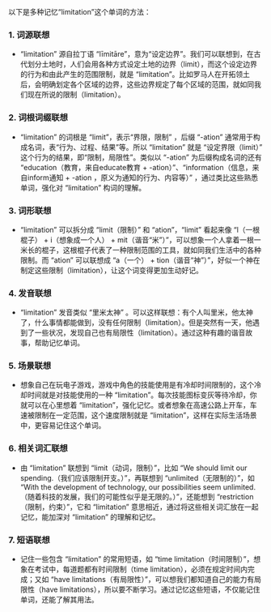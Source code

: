 以下是多种记忆“limitation”这个单词的方法：

### 1. 词源联想
 - “limitation” 源自拉丁语 “līmitāre”，意为“设定边界”。我们可以联想到，在古代划分土地时，人们会用各种方式设定土地的边界（limit），而这个设定边界的行为和由此产生的范围限制，就是 “limitation”。比如罗马人在开拓领土后，会明确划定各个区域的边界，这些边界规定了每个区域的范围，就如同我们现在所说的限制（limitation）。

### 2. 词根词缀联想
 - “limitation” 的词根是 “limit”，表示“界限，限制” ，后缀 “-ation” 通常用于构成名词，表“行为、过程、结果”等。所以 “limitation” 就是 “设定界限（limit）” 这个行为的结果，即“限制，局限性”。类似以 “-ation” 为后缀构成名词的还有 “education（教育，来自educate教育 + -ation）”、“information（信息，来自inform通知 + -ation ，原义为通知的行为、内容等）” ，通过类比这些熟悉单词，强化对 “limitation” 构词的理解。

### 3. 词形联想
 - “limitation” 可以拆分成 “limit（限制）” 和 “ation”，“limit” 看起来像 “l（一根棍子） + i（想象成一个人） + mit（谐音“米”）”，可以想象一个人拿着一根一米长的棍子，这根棍子代表了一种限制范围的工具，就如同我们生活中的各种限制。而 “ation” 可以联想成 “a（一个） + tion（谐音“神”）”，好似一个神在制定这些限制（limitation），让这个词变得更加生动好记。

### 4. 发音联想
 - “limitation” 发音类似 “里米太神” 。可以这样联想：有个人叫里米，他太神了，什么事情都能做到，没有任何限制（limitation）。但是突然有一天，他遇到了一些状况，发现自己也有局限性（limitation）。通过这种有趣的谐音故事，帮助记忆单词。

### 5. 场景联想
 - 想象自己在玩电子游戏，游戏中角色的技能使用是有冷却时间限制的，这个冷却时间就是对技能使用的一种 “limitation”。每次技能图标变灰等待冷却，你就可以在心里想着 “limitation”，强化记忆。或者想象在高速公路上开车，车速被限制在一定范围，这个速度限制就是 “limitation”，这样在实际生活场景中，更容易记住这个单词。

### 6. 相关词汇联想
 - 由 “limitation” 联想到 “limit（动词，限制）”，比如 “We should limit our spending.（我们应该限制开支。）”，再联想到 “unlimited（无限制的）”，如 “With the development of technology, our possibilities seem unlimited.（随着科技的发展，我们的可能性似乎是无限的。）”，还能想到 “restriction（限制，约束）”，它和 “limitation” 意思相近，通过将这些相关词汇放在一起记忆，能加深对 “limitation” 的理解和记忆。

### 7. 短语联想
 - 记住一些包含 “limitation” 的常用短语，如 “time limitation（时间限制）”，想象在考试中，每道题都有时间限制（time limitation），必须在规定时间内完成；又如 “have limitations（有局限性）”，可以想我们都知道自己的能力有局限性（have limitations），所以要不断学习。通过记忆这些短语，不仅能记住单词，还能了解其用法。 